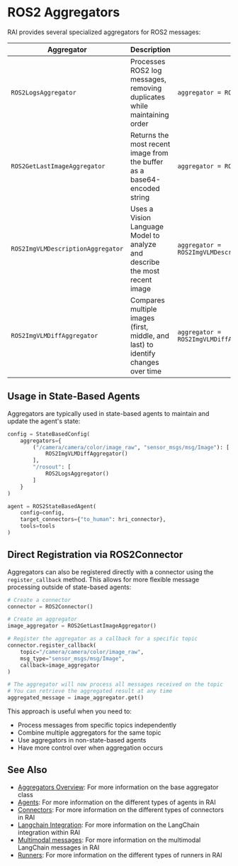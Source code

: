 # ROS2 Aggregators

RAI provides several specialized aggregators for ROS2 messages:

| Aggregator                        | Description                                                                      | Example Usage                                                  |
| --------------------------------- | -------------------------------------------------------------------------------- | -------------------------------------------------------------- |
| `ROS2LogsAggregator`              | Processes ROS2 log messages, removing duplicates while maintaining order         | `aggregator = ROS2LogsAggregator()`                            |
| `ROS2GetLastImageAggregator`      | Returns the most recent image from the buffer as a base64-encoded string         | `aggregator = ROS2GetLastImageAggregator()`                    |
| `ROS2ImgVLMDescriptionAggregator` | Uses a Vision Language Model to analyze and describe the most recent image       | `aggregator = ROS2ImgVLMDescriptionAggregator(llm=chat_model)` |
| `ROS2ImgVLMDiffAggregator`        | Compares multiple images (first, middle, and last) to identify changes over time | `aggregator = ROS2ImgVLMDiffAggregator(llm=chat_model)`        |

## Usage in State-Based Agents

Aggregators are typically used in state-based agents to maintain and update the agent's state:

```python
config = StateBasedConfig(
    aggregators={
        ("/camera/camera/color/image_raw", "sensor_msgs/msg/Image"): [
            ROS2ImgVLMDiffAggregator()
        ],
        "/rosout": [
            ROS2LogsAggregator()
        ]
    }
)

agent = ROS2StateBasedAgent(
    config=config,
    target_connectors={"to_human": hri_connector},
    tools=tools
)
```

## Direct Registration via ROS2Connector

Aggregators can also be registered directly with a connector using the `register_callback` method. This allows for more flexible message processing outside of state-based agents:

```python
# Create a connector
connector = ROS2Connector()

# Create an aggregator
image_aggregator = ROS2GetLastImageAggregator()

# Register the aggregator as a callback for a specific topic
connector.register_callback(
    topic="/camera/camera/color/image_raw",
    msg_type="sensor_msgs/msg/Image",
    callback=image_aggregator
)

# The aggregator will now process all messages received on the topic
# You can retrieve the aggregated result at any time
aggregated_message = image_aggregator.get()
```

This approach is useful when you need to:

-   Process messages from specific topics independently
-   Combine multiple aggregators for the same topic
-   Use aggregators in non-state-based agents
-   Have more control over when aggregation occurs

## See Also

-   [Aggregators Overview](../overview.md): For more information on the base aggregator class
-   [Agents](../agents/overview.md): For more information on the different types of agents in RAI
-   [Connectors](../connectors/overview.md): For more information on the different types of connectors in RAI
-   [Langchain Integration](../langchain_integration/overview.md): For more information on the LangChain integration within RAI
-   [Multimodal messages](../langchain_integration/multimodal_messages.md): For more information on the multimodal LangChain messages in RAI
-   [Runners](../runners/overview.md): For more information on the different types of runners in RAI
